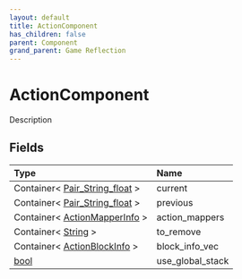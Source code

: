 ```yaml
---
layout: default
title: ActionComponent
has_children: false
parent: Component
grand_parent: Game Reflection
---
```

# ActionComponent
Description 

## Fields

| Type | Name |
|:----------|:--------------|
| Container< [Pair_String_float](/riftbreaker-wiki/docs/game-reflection/classes/pair__string_float/) > | current |
| Container< [Pair_String_float](/riftbreaker-wiki/docs/game-reflection/classes/pair__string_float/) > | previous |
| Container< [ActionMapperInfo](/riftbreaker-wiki/docs/game-reflection/classes/action_mapper_info/) > | action_mappers |
| Container< [String](/riftbreaker-wiki/docs/game-reflection/components/string/) > | to_remove |
| Container< [ActionBlockInfo](/riftbreaker-wiki/docs/game-reflection/classes/action_block_info/) > | block_info_vec |
| [bool](/riftbreaker-wiki/docs/game-reflection/components/bool/) | use_global_stack |

